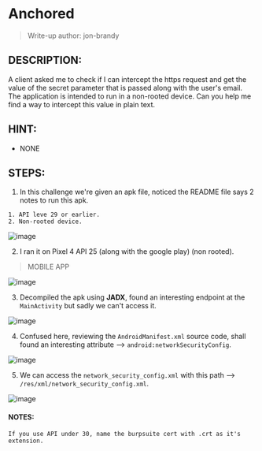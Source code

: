 # Anchored
> Write-up author: jon-brandy
## DESCRIPTION:
A client asked me to check if I can intercept the https request and get the value of the secret parameter that is passed along with the user's email. 
The application is intended to run in a non-rooted device. 
Can you help me find a way to intercept this value in plain text.
## HINT:
- NONE
## STEPS:
1. In this challenge we're given an apk file, noticed the README file says 2 notes to run this apk.

```
1. API leve 29 or earlier.
2. Non-rooted device.
```

![image](https://github.com/jon-brandy/hackthebox/assets/70703371/bce29399-c132-427e-8a22-860ba3ed41fd)


2. I ran it on Pixel 4 API 25 (along with the google play) (non rooted).

> MOBILE APP

![image](https://github.com/jon-brandy/hackthebox/assets/70703371/e43174f6-167f-430a-b29b-2a8ebd9b577c)


3. Decompiled the apk using **JADX**, found an interesting endpoint at the `MainActivity` but sadly we can't access it.

![image](https://github.com/jon-brandy/hackthebox/assets/70703371/25eabd3b-edeb-4c63-bc34-49ab13661b80)


4. Confused here, reviewing the `AndroidManifest.xml` source code, shall found an interesting attribute --> `android:networkSecurityConfig`.


![image](https://github.com/jon-brandy/hackthebox/assets/70703371/eda9ac81-7643-4b48-af95-1489b9872ad8)


5. We can access the `network_security_config.xml` with this path --> `/res/xml/network_security_config.xml`.

![image](https://github.com/jon-brandy/hackthebox/assets/70703371/d89af009-336c-4d99-a3ae-2edcedd6a92a)


#### NOTES:

```
If you use API under 30, name the burpsuite cert with .crt as it's extension.
```


